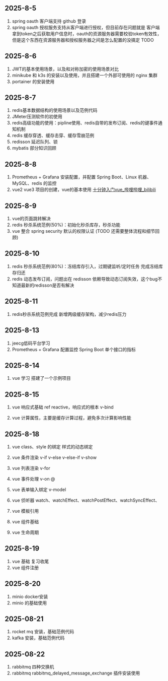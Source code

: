 ## 2025-8-5

1. spring oauth 客户端支持 github 登录
2. spring oauth 授权服务支持从客户端进行授权，但目前存在问题就是 客户端拿到token之后获取用户信息时，oauth的资源服务器需要校验token有效性，但是这个东西在资源服务器和授权服务器之间是怎么配置的没搞定  TODO

## 2025-8-6

1. JWT的基本使用场景，以及和对称加密的使用场景对比
2. minikube 和 k3s 的安装以及使用，并且搭建一个外部可使用的 nginx 集群
3. portainer 的安装使用

## 2025-8-7

1. redis基本数据结构的使用场景以及范例代码
2. JMeter压测软件的初使用
3. redis高级功能的使用：pipline使用、redis自带的发布订阅、redis的键事件通知机制
4. redis 缓存穿透、缓存击穿、缓存雪崩范例
5. redisson 延迟队列、锁
6. mybatis 部分知识回顾

## 2025-8-8

1. Prometheus + Grafana 安装配置，并配置 Spring Boot、Linux 机器、MySQL、redis 的监控
1. vue2 vue3 项目的创建，vue的基本使用 [十分钟入门vue_哔哩哔哩_bilibili](https://www.bilibili.com/video/BV1gU411Z7pp/?spm_id_from=333.337.search-card.all.click&vd_source=8d7ce9dd45b35258ee11a3c3ce982ea9)

## 2025-8-9

1. vue的页面跳转解决
2. redis 秒杀系统范例(50%)：初始化秒杀库存，秒杀功能
3. vue 整合 spring security 默认的权限认证 (TODO 还需要整体流程和细节回顾)

## 2025-8-10

1. redis 秒杀系统范例(80%)：冻结库存引入，过期键监听/定时任务 完成冻结库存归还
2. redis 动态发布订阅，问题出在 redisson 依赖导致动态订阅失效，这个bug不知道最新的redisson是否有解决

## 2025-8-11

1. redis秒杀系统范例完成 新增两级缓存架构，减少redis压力

## 2025-8-13

1. jeecg低码平台学习
2. Prometheus + Grafana 配置监控 Spring Boot 单个接口的指标

## 2025-8-14

1. vue 学习 搭建了一个示例项目

## 2025-8-15

1. vue 响应式基础 ref reactive，响应式的根本 v-bind

2. vue 计算属性，主要是缓存计算过程，避免多次计算影响性能

## 2025-8-18

1. vue class、style 的绑定  样式的动态绑定
2. vue 条件渲染 v-if  v-else  v-else-if  v-show
3. vue 列表渲染  v-for
4. vue 事件处理  v-on   @
5. vue 表单输入绑定 v-model 

6. vue 侦听器 watch、watchEffect、watchPostEffect、watchSyncEffect、
7. vue 模板引用
8. vue 组件基础
9. vue 生命周期 

## 2025-8-19

1. vue 基础 复习收尾
2. vue 组件注册

## 2025-8-20

1. minio docker安装
2. minio 的基础使用

## 2025-08-21

1. rocket mq 安装，基础范例代码
2. kafka 安装，基础范例代码

## 2025-08-22

1. rabbitmq 四种交换机
2. rabbitmq rabbitmq_delayed_message_exchange 插件安装使用
